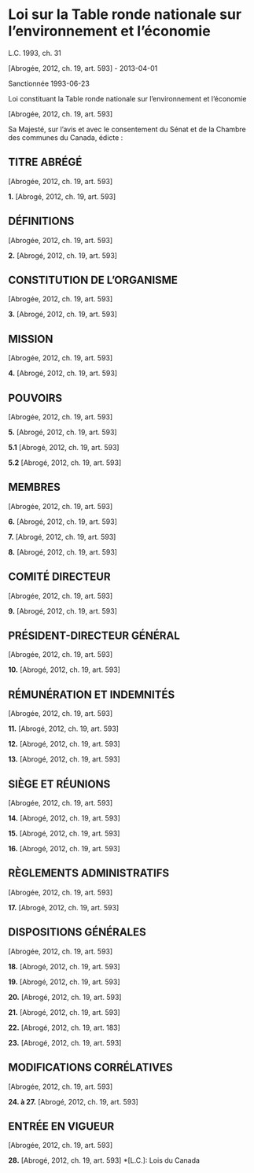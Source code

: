 # Loi sur la Table ronde nationale sur l’environnement et l’économie

L.C. 1993, ch. 31

[Abrogée, 2012, ch. 19, art. 593] - 2013-04-01

Sanctionnée 1993-06-23

Loi constituant la Table ronde nationale sur l’environnement et l’économie

[Abrogée, 2012, ch. 19, art. 593]

Sa Majesté, sur l’avis et avec le consentement du Sénat et de la Chambre des communes du Canada, édicte :

## TITRE ABRÉGÉ

[Abrogée, 2012, ch. 19, art. 593]

**1.** [Abrogé, 2012, ch. 19, art. 593]

## DÉFINITIONS

[Abrogée, 2012, ch. 19, art. 593]

**2.** [Abrogé, 2012, ch. 19, art. 593]

## CONSTITUTION DE L’ORGANISME

[Abrogée, 2012, ch. 19, art. 593]

**3.** [Abrogé, 2012, ch. 19, art. 593]

## MISSION

[Abrogée, 2012, ch. 19, art. 593]

**4.** [Abrogé, 2012, ch. 19, art. 593]

## POUVOIRS

[Abrogée, 2012, ch. 19, art. 593]

**5.** [Abrogé, 2012, ch. 19, art. 593]

**5.1** [Abrogé, 2012, ch. 19, art. 593]

**5.2** [Abrogé, 2012, ch. 19, art. 593]

## MEMBRES

[Abrogée, 2012, ch. 19, art. 593]

**6.** [Abrogé, 2012, ch. 19, art. 593]

**7.** [Abrogé, 2012, ch. 19, art. 593]

**8.** [Abrogé, 2012, ch. 19, art. 593]

## COMITÉ DIRECTEUR

[Abrogée, 2012, ch. 19, art. 593]

**9.** [Abrogé, 2012, ch. 19, art. 593]

## PRÉSIDENT-DIRECTEUR GÉNÉRAL

[Abrogée, 2012, ch. 19, art. 593]

**10.** [Abrogé, 2012, ch. 19, art. 593]

## RÉMUNÉRATION ET INDEMNITÉS

[Abrogée, 2012, ch. 19, art. 593]

**11.** [Abrogé, 2012, ch. 19, art. 593]

**12.** [Abrogé, 2012, ch. 19, art. 593]

**13.** [Abrogé, 2012, ch. 19, art. 593]

## SIÈGE ET RÉUNIONS

[Abrogée, 2012, ch. 19, art. 593]

**14.** [Abrogé, 2012, ch. 19, art. 593]

**15.** [Abrogé, 2012, ch. 19, art. 593]

**16.** [Abrogé, 2012, ch. 19, art. 593]

## RÈGLEMENTS ADMINISTRATIFS

[Abrogée, 2012, ch. 19, art. 593]

**17.** [Abrogé, 2012, ch. 19, art. 593]

## DISPOSITIONS GÉNÉRALES

[Abrogée, 2012, ch. 19, art. 593]

**18.** [Abrogé, 2012, ch. 19, art. 593]

**19.** [Abrogé, 2012, ch. 19, art. 593]

**20.** [Abrogé, 2012, ch. 19, art. 593]

**21.** [Abrogé, 2012, ch. 19, art. 593]

**22.** [Abrogé, 2012, ch. 19, art. 183]

**23.** [Abrogé, 2012, ch. 19, art. 593]

## MODIFICATIONS CORRÉLATIVES

[Abrogée, 2012, ch. 19, art. 593]

**24\. à 27.** [Abrogé, 2012, ch. 19, art. 593]

## ENTRÉE EN VIGUEUR

[Abrogée, 2012, ch. 19, art. 593]

**28.** [Abrogé, 2012, ch. 19, art. 593]
  *[L.C.]: Lois du Canada
